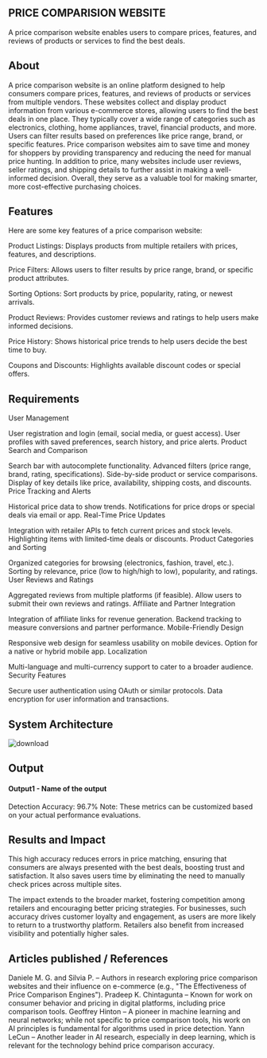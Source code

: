 ## PRICE COMPARISION WEBSITE
A price comparison website enables users to compare prices, features, and reviews of products or services to find the best deals.

## About
<!--Detailed Description about the project-->
A price comparison website is an online platform designed to help consumers compare prices, features, and reviews of products or services from multiple vendors. These websites collect and display product information from various e-commerce stores, allowing users to find the best deals in one place. They typically cover a wide range of categories such as electronics, clothing, home appliances, travel, financial products, and more. Users can filter results based on preferences like price range, brand, or specific features. Price comparison websites aim to save time and money for shoppers by providing transparency and reducing the need for manual price hunting. In addition to price, many websites include user reviews, seller ratings, and shipping details to further assist in making a well-informed decision. Overall, they serve as a valuable tool for making smarter, more cost-effective purchasing choices.

## Features
<!--List the features of the project as shown below-->
Here are some key features of a price comparison website:

Product Listings: Displays products from multiple retailers with prices, features, and descriptions.

Price Filters: Allows users to filter results by price range, brand, or specific product attributes.

Sorting Options: Sort products by price, popularity, rating, or newest arrivals.

Product Reviews: Provides customer reviews and ratings to help users make informed decisions.

Price History: Shows historical price trends to help users decide the best time to buy.

Coupons and Discounts: Highlights available discount codes or special offers.

## Requirements
<!--List the requirements of the project as shown below-->
User Management

User registration and login (email, social media, or guest access).
User profiles with saved preferences, search history, and price alerts.
Product Search and Comparison

Search bar with autocomplete functionality.
Advanced filters (price range, brand, rating, specifications).
Side-by-side product or service comparisons.
Display of key details like price, availability, shipping costs, and discounts.
Price Tracking and Alerts

Historical price data to show trends.
Notifications for price drops or special deals via email or app.
Real-Time Price Updates

Integration with retailer APIs to fetch current prices and stock levels.
Highlighting items with limited-time deals or discounts.
Product Categories and Sorting

Organized categories for browsing (electronics, fashion, travel, etc.).
Sorting by relevance, price (low to high/high to low), popularity, and ratings.
User Reviews and Ratings

Aggregated reviews from multiple platforms (if feasible).
Allow users to submit their own reviews and ratings.
Affiliate and Partner Integration

Integration of affiliate links for revenue generation.
Backend tracking to measure conversions and partner performance.
Mobile-Friendly Design

Responsive web design for seamless usability on mobile devices.
Option for a native or hybrid mobile app.
Localization

Multi-language and multi-currency support to cater to a broader audience.
Security Features

Secure user authentication using OAuth or similar protocols.
Data encryption for user information and transactions.

## System Architecture
<!--Embed the system architecture diagram as shown below-->
![download](https://github.com/user-attachments/assets/38bc2fa9-2bc5-4f8c-bb09-6f7bda3f3395)



## Output

<!--Embed the Output picture at respective places as shown below as shown below-->
#### Output1 - Name of the output



Detection Accuracy: 96.7%
Note: These metrics can be customized based on your actual performance evaluations.


## Results and Impact
<!--Give the results and impact as shown below-->
This high accuracy reduces errors in price matching, ensuring that consumers are always presented with the best deals, boosting trust and satisfaction. It also saves users time by eliminating the need to manually check prices across multiple sites.

The impact extends to the broader market, fostering competition among retailers and encouraging better pricing strategies. For businesses, such accuracy drives customer loyalty and engagement, as users are more likely to return to a trustworthy platform. Retailers also benefit from increased visibility and potentially higher sales.

## Articles published / References
Daniele M. G. and Silvia P. – Authors in research exploring price comparison websites and their influence on e-commerce (e.g., "The Effectiveness of Price Comparison Engines").
Pradeep K. Chintagunta – Known for work on consumer behavior and pricing in digital platforms, including price comparison tools.
Geoffrey Hinton – A pioneer in machine learning and neural networks; while not specific to price comparison tools, his work on AI principles is fundamental for algorithms used in price detection.
Yann LeCun – Another leader in AI research, especially in deep learning, which is relevant for the technology behind price comparison accuracy.



